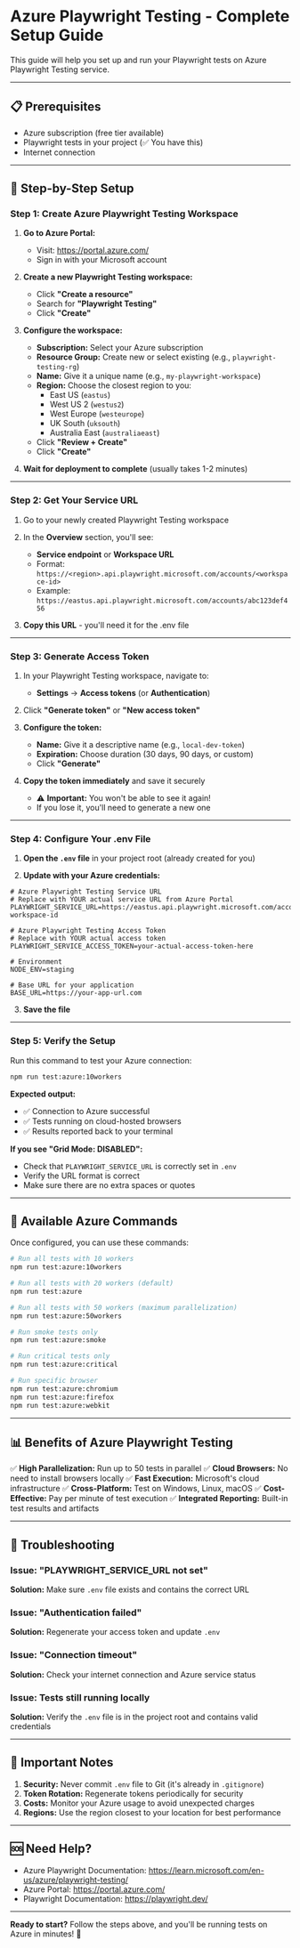 # Azure Playwright Testing - Complete Setup Guide

This guide will help you set up and run your Playwright tests on Azure Playwright Testing service.

---

## 📋 Prerequisites

- Azure subscription (free tier available)
- Playwright tests in your project (✅ You have this)
- Internet connection

---

## 🚀 Step-by-Step Setup

### Step 1: Create Azure Playwright Testing Workspace

1. **Go to Azure Portal:**
   - Visit: https://portal.azure.com/
   - Sign in with your Microsoft account

2. **Create a new Playwright Testing workspace:**
   - Click **"Create a resource"**
   - Search for **"Playwright Testing"**
   - Click **"Create"**

3. **Configure the workspace:**
   - **Subscription:** Select your Azure subscription
   - **Resource Group:** Create new or select existing (e.g., `playwright-testing-rg`)
   - **Name:** Give it a unique name (e.g., `my-playwright-workspace`)
   - **Region:** Choose the closest region to you:
     - East US (`eastus`)
     - West US 2 (`westus2`)
     - West Europe (`westeurope`)
     - UK South (`uksouth`)
     - Australia East (`australiaeast`)
   - Click **"Review + Create"**
   - Click **"Create"**

4. **Wait for deployment to complete** (usually takes 1-2 minutes)

---

### Step 2: Get Your Service URL

1. Go to your newly created Playwright Testing workspace
2. In the **Overview** section, you'll see:
   - **Service endpoint** or **Workspace URL**
   - Format: `https://<region>.api.playwright.microsoft.com/accounts/<workspace-id>`
   - Example: `https://eastus.api.playwright.microsoft.com/accounts/abc123def456`

3. **Copy this URL** - you'll need it for the .env file

---

### Step 3: Generate Access Token

1. In your Playwright Testing workspace, navigate to:
   - **Settings** → **Access tokens** (or **Authentication**)

2. Click **"Generate token"** or **"New access token"**

3. **Configure the token:**
   - **Name:** Give it a descriptive name (e.g., `local-dev-token`)
   - **Expiration:** Choose duration (30 days, 90 days, or custom)
   - Click **"Generate"**

4. **Copy the token immediately** and save it securely
   - ⚠️ **Important:** You won't be able to see it again!
   - If you lose it, you'll need to generate a new one

---

### Step 4: Configure Your .env File

1. **Open the `.env` file** in your project root (already created for you)

2. **Update with your Azure credentials:**

```env
# Azure Playwright Testing Service URL
# Replace with YOUR actual service URL from Azure Portal
PLAYWRIGHT_SERVICE_URL=https://eastus.api.playwright.microsoft.com/accounts/your-workspace-id

# Azure Playwright Testing Access Token
# Replace with YOUR actual access token
PLAYWRIGHT_SERVICE_ACCESS_TOKEN=your-actual-access-token-here

# Environment
NODE_ENV=staging

# Base URL for your application
BASE_URL=https://your-app-url.com
```

3. **Save the file**

---

### Step 5: Verify the Setup

Run this command to test your Azure connection:

```bash
npm run test:azure:10workers
```

**Expected output:**
- ✅ Connection to Azure successful
- ✅ Tests running on cloud-hosted browsers
- ✅ Results reported back to your terminal

**If you see "Grid Mode: DISABLED":**
- Check that `PLAYWRIGHT_SERVICE_URL` is correctly set in `.env`
- Verify the URL format is correct
- Make sure there are no extra spaces or quotes

---

## 🎯 Available Azure Commands

Once configured, you can use these commands:

```bash
# Run all tests with 10 workers
npm run test:azure:10workers

# Run all tests with 20 workers (default)
npm run test:azure

# Run all tests with 50 workers (maximum parallelization)
npm run test:azure:50workers

# Run smoke tests only
npm run test:azure:smoke

# Run critical tests only
npm run test:azure:critical

# Run specific browser
npm run test:azure:chromium
npm run test:azure:firefox
npm run test:azure:webkit
```

---

## 📊 Benefits of Azure Playwright Testing

✅ **High Parallelization:** Run up to 50 tests in parallel
✅ **Cloud Browsers:** No need to install browsers locally
✅ **Fast Execution:** Microsoft's cloud infrastructure
✅ **Cross-Platform:** Test on Windows, Linux, macOS
✅ **Cost-Effective:** Pay per minute of test execution
✅ **Integrated Reporting:** Built-in test results and artifacts

---

## 🔧 Troubleshooting

### Issue: "PLAYWRIGHT_SERVICE_URL not set"
**Solution:** Make sure `.env` file exists and contains the correct URL

### Issue: "Authentication failed"
**Solution:** Regenerate your access token and update `.env`

### Issue: "Connection timeout"
**Solution:** Check your internet connection and Azure service status

### Issue: Tests still running locally
**Solution:** Verify the `.env` file is in the project root and contains valid credentials

---

## 📝 Important Notes

1. **Security:** Never commit `.env` file to Git (it's already in `.gitignore`)
2. **Token Rotation:** Regenerate tokens periodically for security
3. **Costs:** Monitor your Azure usage to avoid unexpected charges
4. **Regions:** Use the region closest to your location for best performance

---

## 🆘 Need Help?

- Azure Playwright Documentation: https://learn.microsoft.com/en-us/azure/playwright-testing/
- Azure Portal: https://portal.azure.com/
- Playwright Documentation: https://playwright.dev/

---

**Ready to start?** Follow the steps above, and you'll be running tests on Azure in minutes! 🚀

